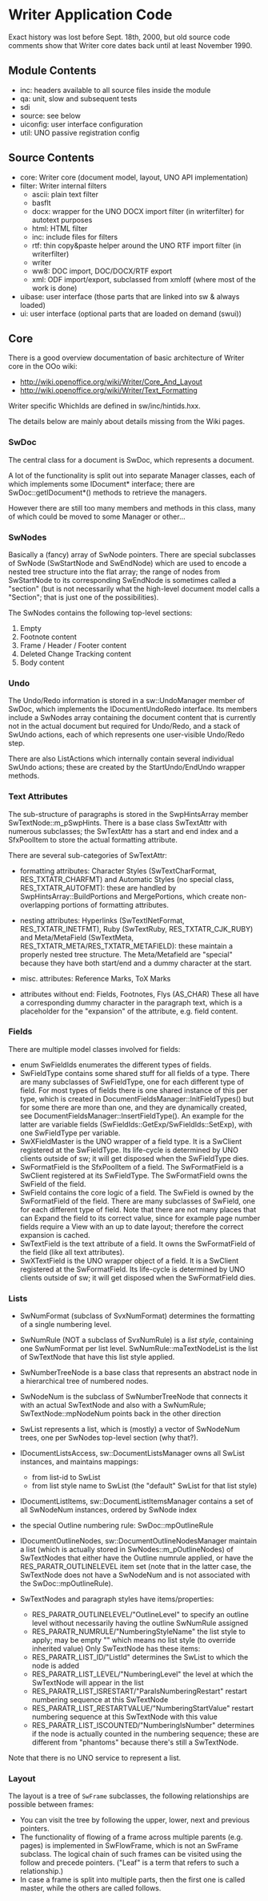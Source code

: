 # Writer Application Code

Exact history was lost before Sept. 18th, 2000, but old source code
comments show that Writer core dates back until at least November
1990.

## Module Contents
 * inc: headers available to all source files inside the module
 * qa: unit, slow and subsequent tests
 * sdi
 * source: see below
 * uiconfig: user interface configuration
 * util: UNO passive registration config

## Source Contents
 * core: Writer core (document model, layout, UNO API implementation)
 * filter: Writer internal filters
   * ascii: plain text filter
   * basflt
   * docx: wrapper for the UNO DOCX import filter (in writerfilter) for autotext purposes
   * html: HTML filter
   * inc: include files for filters
   * rtf: thin copy&paste helper around the UNO RTF import filter (in writerfilter)
   * writer
   * ww8: DOC import, DOC/DOCX/RTF export
   * xml: ODF import/export, subclassed from xmloff (where most of the work is done)
 * uibase: user interface (those parts that are linked into sw & always loaded)
 * ui: user interface (optional parts that are loaded on demand (swui))

## Core

There is a good overview documentation of basic architecture of Writer core
in the OOo wiki:

- http://wiki.openoffice.org/wiki/Writer/Core_And_Layout
- http://wiki.openoffice.org/wiki/Writer/Text_Formatting

Writer specific WhichIds are defined in sw/inc/hintids.hxx.

The details below are mainly about details missing from the Wiki pages.

### SwDoc

The central class for a document is SwDoc, which represents a document.

A lot of the functionality is split out into separate Manager classes,
each of which implements some IDocument* interface; there are
SwDoc::getIDocument*() methods to retrieve the managers.

However there are still too many members and methods in this class,
many of which could be moved to some Manager or other...

### SwNodes

Basically a (fancy) array of SwNode pointers.  There are special subclasses of
SwNode (SwStartNode and SwEndNode) which are used to encode a nested tree
structure into the flat array; the range of nodes from SwStartNode to its
corresponding SwEndNode is sometimes called a "section" (but is not necessarily
what the high-level document model calls a "Section"; that is just one of the
possibilities).

The SwNodes contains the following top-level sections:

1. Empty
2. Footnote content
3. Frame / Header / Footer content
4. Deleted Change Tracking content
5. Body content

### Undo

The Undo/Redo information is stored in a sw::UndoManager member of SwDoc,
which implements the IDocumentUndoRedo interface.
Its members include a SwNodes array containing the document content that
is currently not in the actual document but required for Undo/Redo, and
a stack of SwUndo actions, each of which represents one user-visible
Undo/Redo step.

There are also ListActions which internally contain several individual SwUndo
actions; these are created by the StartUndo/EndUndo wrapper methods.

### Text Attributes

The sub-structure of paragraphs is stored in the SwpHintsArray member
SwTextNode::m_pSwpHints.  There is a base class SwTextAttr with numerous
subclasses; the SwTextAttr has a start and end index and a SfxPoolItem
to store the actual formatting attribute.

There are several sub-categories of SwTextAttr:

- formatting attributes: Character Styles (SwTextCharFormat, RES_TXTATR_CHARFMT)
  and Automatic Styles (no special class, RES_TXTATR_AUTOFMT):
  these are handled by SwpHintsArray::BuildPortions and MergePortions,
  which create non-overlapping portions of formatting attributes.

- nesting attributes: Hyperlinks (SwTextINetFormat, RES_TXTATR_INETFMT),
  Ruby (SwTextRuby, RES_TXTATR_CJK_RUBY) and Meta/MetaField (SwTextMeta,
  RES_TXTATR_META/RES_TXTATR_METAFIELD):
  these maintain a properly nested tree structure.
  The Meta/Metafield are "special" because they have both start/end
  and a dummy character at the start.

- misc. attributes: Reference Marks, ToX Marks

- attributes without end: Fields, Footnotes, Flys (AS_CHAR)
  These all have a corresponding dummy character in the paragraph text, which
  is a placeholder for the "expansion" of the attribute, e.g. field content.

### Fields

There are multiple model classes involved for fields:

- enum SwFieldIds enumerates the different types of fields.
- SwFieldType contains some shared stuff for all fields of a type.
  There are many subclasses of SwFieldType, one for each different type
  of field.
  For most types of fields there is one shared instance of this per type,
  which is created in DocumentFieldsManager::InitFieldTypes()
  but for some there are more than one, and they are dynamically created, see
  DocumentFieldsManager::InsertFieldType().  An example for the latter are
  variable fields (SwFieldIds::GetExp/SwFieldIds::SetExp), with one SwFieldType per
  variable.
- SwXFieldMaster is the UNO wrapper of a field type.
  It is a SwClient registered at the SwFieldType.
  Its life-cycle is determined by UNO clients outside of sw; it will get
  disposed when the SwFieldType dies.
- SwFormatField is the SfxPoolItem of a field.
  The SwFormatField is a SwClient registered at its SwFieldType.
  The SwFormatField owns the SwField of the field.
- SwField contains the core logic of a field.
  The SwField is owned by the SwFormatField of the field.
  There are many subclasses of SwField, one for each different type of field.
  Note that there are not many places that can Expand the field to its
  correct value, since for example page number fields require a View
  with an up to date layout; therefore the correct expansion is cached.
- SwTextField is the text attribute of a field.
  It owns the SwFormatField of the field (like all text attributes).
- SwXTextField is the UNO wrapper object of a field.
  It is a SwClient registered at the SwFormatField.
  Its life-cycle is determined by UNO clients outside of sw; it will get
  disposed when the SwFormatField dies.

### Lists

- SwNumFormat (subclass of SvxNumFormat) determines the formatting of a single
  numbering level.

- SwNumRule (NOT a subclass of SvxNumRule) is a *list style*, containing one
  SwNumFormat per list level.
  SwNumRule::maTextNodeList is the list of SwTextNode that have this list style
  applied.

- SwNumberTreeNode is a base class that represents an abstract node in a
  hierarchical tree of numbered nodes.

- SwNodeNum is the subclass of SwNumberTreeNode that connects it with an
  actual SwTextNode and also with a SwNumRule;
  SwTextNode::mpNodeNum points back in the other direction

- SwList represents a list, which is (mostly) a vector of SwNodeNum trees,
  one per SwNodes top-level section (why that?).

- IDocumentListsAccess, sw::DocumentListsManager owns all SwList instances,
  and maintains mappings:
  + from list-id to SwList
  + from list style name to SwList (the "default" SwList for that list style)

- IDocumentListItems, sw::DocumentListItemsManager contains a set of all
  SwNodeNum instances, ordered by SwNode index

- the special Outline numbering rule: SwDoc::mpOutlineRule

- IDocumentOutlineNodes, sw::DocumentOutlineNodesManager maintain
  a list (which is actually stored in SwNodes::m_pOutlineNodes) of SwTextNodes
  that either have the Outline numrule applied,
  or have the RES_PARATR_OUTLINELEVEL item set (note that in the latter case,
  the SwTextNode does not have a SwNodeNum and is not associated with the
  SwDoc::mpOutlineRule).

- SwTextNodes and paragraph styles have items/properties:
  + RES_PARATR_OUTLINELEVEL/"OutlineLevel" to specify an outline level without
    necessarily having the outline SwNumRule assigned
  + RES_PARATR_NUMRULE/"NumberingStyleName" the list style to apply; may be
    empty "" which means no list style (to override inherited value)
  Only SwTextNode has these items:
  + RES_PARATR_LIST_ID/"ListId"
    determines the SwList to which the node is added
  + RES_PARATR_LIST_LEVEL/"NumberingLevel"
    the level at which the SwTextNode will appear in the list
  + RES_PARATR_LIST_ISRESTART/"ParaIsNumberingRestart"
    restart numbering sequence at this SwTextNode
  + RES_PARATR_LIST_RESTARTVALUE/"NumberingStartValue"
    restart numbering sequence at this SwTextNode with this value
  + RES_PARATR_LIST_ISCOUNTED/"NumberingIsNumber"
    determines if the node is actually counted in the numbering sequence;
    these are different from "phantoms" because there's still a SwTextNode.

Note that there is no UNO service to represent a list.

### Layout

The layout is a tree of `SwFrame` subclasses, the following relationships are
possible between frames:

- You can visit the tree by following the upper, lower, next and previous pointers.
- The functionality of flowing of a frame across multiple parents (e.g. pages)
  is implemented in SwFlowFrame, which is not an SwFrame subclass. The logical
  chain of such frames can be visited using the follow and precede pointers.
  ("Leaf" is a term that refers to such a relationship.)
- In case a frame is split into multiple parts, then the first one is called
  master, while the others are called follows.
